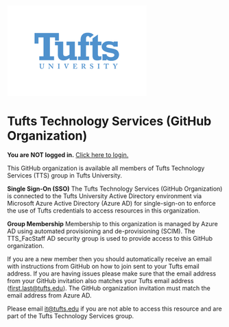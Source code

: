 ![Tufts Logo](https://github.com/TTS-Test/.github/blob/main/Tufts_univ_blue_small.png)
# Tufts Technology Services (GitHub Organization)

**You are NOT logged in.** [Click here to login.](https://github.com/Tufts-Technology-Services/sso)

This GitHub organization is available all members of Tufts Technology Services (TTS) group in Tufts University.

**Single Sign-On (SSO)**
The Tufts Technology Services (GitHub Organization) is connected to the Tufts University Active Directory environment via Microsoft Azure Active Directory (Azure AD) for single-sign-on to enforce the use of Tufts credentials to access resources in this organization.  

**Group Membership**
Membership to this organization is managed by Azure AD using automated provisioning and de-provisioning (SCIM).   The TTS_FacStaff AD security group is used to provide access to this GitHub organization.

If you are a new member then you should automatically receive an email with instructions from GitHub on how to join sent to your Tufts email address. If you are having issues please make sure that the email address from your GitHub invitation also matches your Tufts email address (first.last@tufts.edu).  The GitHub organization invitation must match the email address from Azure AD.

Please email it@tufts.edu if you are not able to access this resource and are part of the Tufts Technology Services group.
<!--

**Here are some ideas to get you started:**

🙋‍♀️ A short introduction - what is your organization all about?
🌈 Contribution guidelines - how can the community get involved?
👩‍💻 Useful resources - where can the community find your docs? Is there anything else the community should know?
🍿 Fun facts - what does your team eat for breakfast?
🧙 Remember, you can do mighty things with the power of [Markdown](https://docs.github.com/github/writing-on-github/getting-started-with-writing-and-formatting-on-github/basic-writing-and-formatting-syntax)
-->
